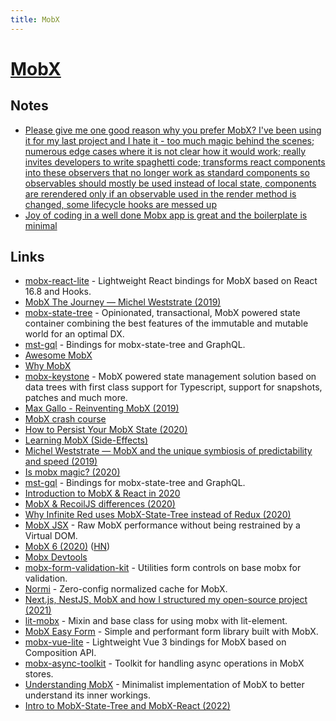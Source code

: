 ```yaml
---
title: MobX
---
```


# [MobX](https://github.com/mobxjs/mobx)

## Notes

- [Please give me one good reason why you prefer MobX? I've been using it for my last project and I hate it - too much magic behind the scenes; numerous edge cases where it is not clear how it would work; really invites developers to write spaghetti code; transforms react components into these observers that no longer work as standard components so observables should mostly be used instead of local state, components are rerendered only if an observable used in the render method is changed, some lifecycle hooks are messed up](https://www.reddit.com/r/javascript/comments/gt0bue/askjs_what_are_your_must_have_react_tools_in_2020/)
- [Joy of coding in a well done Mobx app is great and the boilerplate is minimal](https://twitter.com/BibeauGuillaume/status/1378326748396449793)

## Links

- [mobx-react-lite](https://github.com/mobxjs/mobx-react-lite) - Lightweight React bindings for MobX based on React 16.8 and Hooks.
- [MobX The Journey — Michel Weststrate (2019)](https://www.youtube.com/watch?v=MIh1qSHi_Fc)
- [mobx-state-tree](https://github.com/mobxjs/mobx-state-tree) - Opinionated, transactional, MobX powered state container combining the best features of the immutable and mutable world for an optimal DX.
- [mst-gql](https://github.com/mobxjs/mst-gql) - Bindings for mobx-state-tree and GraphQL.
- [Awesome MobX](https://github.com/mobxjs/awesome-mobx)
- [Why MobX](https://github.com/infinitered/ignite-bowser#why-this-stack)
- [mobx-keystone](https://github.com/xaviergonz/mobx-keystone) - MobX powered state management solution based on data trees with first class support for Typescript, support for snapshots, patches and much more.
- [Max Gallo - Reinventing MobX (2019)](https://www.youtube.com/watch?v=P_WqKZxpX8g)
- [MobX crash course](https://twitter.com/hexrcs/status/1201593792417144833)
- [How to Persist Your MobX State (2020)](https://medium.com/@Zwenza/how-to-persist-your-mobx-state-4b48b3834a41)
- [Learning MobX (Side-Effects)](https://gist.github.com/lostintangent/c3bcd4bff4a13b2e1b3fc4a26332e2b6)
- [Michel Weststrate — MobX and the unique symbiosis of predictability and speed (2019)](https://www.youtube.com/watch?v=NBYbBbjZeX4)
- [Is mobx magic? (2020)](https://www.christianfscott.com/is-mobx-magic/)
- [mst-gql](https://github.com/mobxjs/mst-gql) - Bindings for mobx-state-tree and GraphQL.
- [Introduction to MobX & React in 2020](https://www.youtube.com/watch?v=pnhIJA64ByY)
- [MobX & RecoilJS differences (2020)](https://twitter.com/mweststrate/status/1261369870152871937)
- [Why Infinite Red uses MobX-State-Tree instead of Redux (2020)](https://shift.infinite.red/why-infinite-red-uses-mobx-state-tree-instead-of-redux-d6c1407dead)
- [MobX JSX](https://github.com/ryansolid/mobx-jsx) - Raw MobX performance without being restrained by a Virtual DOM.
- [MobX 6 (2020)](https://michel.codes/blogs/mobx6) ([HN](https://news.ycombinator.com/item?id=24648363))
- [Mobx Devtools](https://github.com/mobxjs/mobx-devtools)
- [mobx-form-validation-kit](https://github.com/QuantumArt/mobx-form-validation-kit) - Utilities form controls on base mobx for validation.
- [Normi](https://github.com/colinhacks/normi) - Zero-config normalized cache for MobX.
- [Next.js, NestJS, MobX and how I structured my open-source project (2021)](https://dev.to/zvikfir/next-js-nestjs-mobx-and-how-i-structured-my-open-source-project-5gco)
- [lit-mobx](https://github.com/adobe/lit-mobx) - Mixin and base class for using mobx with lit-element.
- [MobX Easy Form](https://github.com/hrastnik/mobx-easy-form) - Simple and performant form library built with MobX.
- [mobx-vue-lite](https://github.com/mobxjs/mobx-vue-lite) - Lightweight Vue 3 bindings for MobX based on Composition API.
- [mobx-async-toolkit](https://github.com/alan2207/mobx-async-toolkit) - Toolkit for handling async operations in MobX stores.
- [Understanding MobX](https://github.com/jeromepl/understanding-mobx) - Minimalist implementation of MobX to better understand its inner workings.
- [Intro to MobX-State-Tree and MobX-React (2022)](https://www.loom.com/share/9e3afe0547824e42bada06191e891ae1)